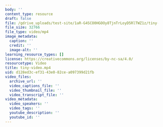 ```yaml
---
body: ''
content_type: resource
draft: false
file: /gdrive_uploads/test-site/1aR-G4SCO0HGOOy8TjnTrLoyD5RlTWZ1z/tiny-video.mp4
file_size: 32766
file_type: video/mp4
image_metadata:
  caption: ''
  credit: ''
  image-alt: ''
learning_resource_types: []
license: https://creativecommons.org/licenses/by-nc-sa/4.0/
resourcetype: Video
title: tiny-video.mp4
uid: d128ed3c-ef31-43e0-82ce-a097399d21fb
video_files:
  archive_url: ''
  video_captions_file: ''
  video_thumbnail_file: ''
  video_transcript_file: ''
video_metadata:
  video_speakers: ''
  video_tags: ''
  youtube_description: ''
  youtube_id: ''
---
```

